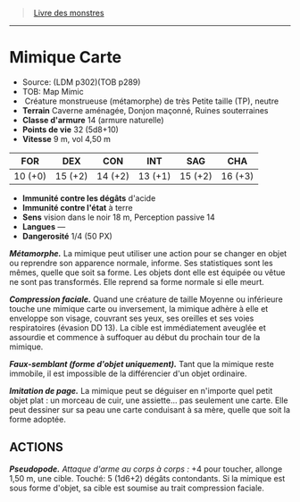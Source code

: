 ﻿> [Livre des monstres](tome_of_beasts.md)

---

# Mimique Carte

- Source: (LDM p302)(TOB p289)
- TOB: Map Mimic
-  Créature monstrueuse (métamorphe) de très Petite taille (TP), neutre
- **Terrain** Caverne aménagée, Donjon maçonné, Ruines souterraines
- **Classe d'armure** 14 (armure naturelle)
- **Points de vie** 32 (5d8+10)
- **Vitesse** 9 m, vol 4,50 m

|FOR|DEX|CON|INT|SAG|CHA|
|---|---|---|---|---|---|
|10 (+0)|15 (+2)|14 (+2)|13 (+1)|15 (+2)|16 (+3)|

- **Immunité contre les dégâts** d'acide
- **Immunité contre l'état** à terre
- **Sens** vision dans le noir 18 m, Perception passive 14
- **Langues** —
- **Dangerosité** 1/4 (50 PX)

**_Métamorphe._** La mimique peut utiliser une action pour se changer en objet ou reprendre son apparence normale, informe. Ses statistiques sont les mêmes, quelle que soit sa forme. Les objets dont elle est équipée ou vêtue ne sont pas transformés. Elle reprend sa forme normale si elle meurt.

**_Compression faciale._** Quand une créature de taille Moyenne ou inférieure touche une mimique carte ou inversement, la mimique adhère à elle et enveloppe son visage, couvrant ses yeux, ses oreilles et ses voies respiratoires (évasion DD 13). La cible est immédiatement aveuglée et assourdie et commence à suffoquer au début du prochain tour de la mimique.

**_Faux-semblant (forme d'objet uniquement)._** Tant que la mimique reste immobile, il est impossible de la différencier d'un objet ordinaire.

**_Imitation de page._** La mimique peut se déguiser en n'importe quel petit objet plat : un morceau de cuir, une assiette... pas seulement une carte. Elle peut dessiner sur sa peau une carte conduisant à sa mère, quelle que soit la forme adoptée.

## ACTIONS

**_Pseudopode._** _Attaque d'arme au corps à corps :_ +4 pour toucher, allonge 1,50 m, une cible. Touché: 5 (1d6+2) dégâts contondants. Si la mimique est sous forme d'objet, sa cible est soumise au trait compression faciale.

